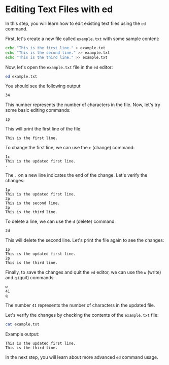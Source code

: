 # Editing Text Files with ed

In this step, you will learn how to edit existing text files using the `ed` command.

First, let's create a new file called `example.txt` with some sample content:

```bash
echo "This is the first line." > example.txt
echo "This is the second line." >> example.txt
echo "This is the third line." >> example.txt
```

Now, let's open the `example.txt` file in the `ed` editor:

```bash
ed example.txt
```

You should see the following output:

```
34
```

This number represents the number of characters in the file. Now, let's try some basic editing commands:

```
1p
```

This will print the first line of the file:

```
This is the first line.
```

To change the first line, we can use the `c` (change) command:

```
1c
This is the updated first line.
.
```

The `.` on a new line indicates the end of the change. Let's verify the changes:

```
1p
This is the updated first line.
2p
This is the second line.
3p
This is the third line.
```

To delete a line, we can use the `d` (delete) command:

```
2d
```

This will delete the second line. Let's print the file again to see the changes:

```
1p
This is the updated first line.
2p
This is the third line.
```

Finally, to save the changes and quit the `ed` editor, we can use the `w` (write) and `q` (quit) commands:

```
w
41
q
```

The number `41` represents the number of characters in the updated file.

Let's verify the changes by checking the contents of the `example.txt` file:

```bash
cat example.txt
```

Example output:

```
This is the updated first line.
This is the third line.
```

In the next step, you will learn about more advanced `ed` command usage.
